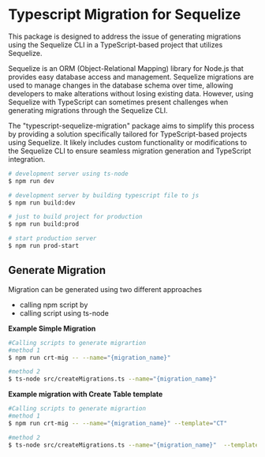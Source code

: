 <h1>Typescript Migration for Sequelize</h1>

<div>
This package is designed to address the issue of generating migrations using the Sequelize CLI in a TypeScript-based project that utilizes Sequelize.

Sequelize is an ORM (Object-Relational Mapping) library for Node.js that provides easy database access and management. Sequelize migrations are used to manage changes in the database schema over time, allowing developers to make alterations without losing existing data. However, using Sequelize with TypeScript can sometimes present challenges when generating migrations through the Sequelize CLI.

The "typescript-sequelize-migration" package aims to simplify this process by providing a solution specifically tailored for TypeScript-based projects using Sequelize. It likely includes custom functionality or modifications to the Sequelize CLI to ensure seamless migration generation and TypeScript integration.
</div>

```bash
# development server using ts-node
$ npm run dev

# development server by building typescript file to js
$ npm run build:dev

# just to build project for production
$ npm run build:prod

# start production server
$ npm run prod-start
```

<h2>Generate Migration</h2>
<div>
Migration can be generated using two different approaches
    <ul>
        <li>calling npm script by</li>
        <li>calling script using ts-node </li>
    </ul>
</div>

<strong>Example Simple Migration</strong>

```bash
#Calling scripts to generate migrartion
#method 1
$ npm run crt-mig -- --name="{migration_name}"

#method 2
$ ts-node src/createMigrations.ts --name="{migration_name}"
```


<strong>Example migration with Create Table template</strong>

```bash
#Calling scripts to generate migrartion
#method 1
$ npm run crt-mig -- --name="{migration_name}" --template="CT"

#method 2
$ ts-node src/createMigrations.ts --name="{migration_name}"  --template="CT"
```

